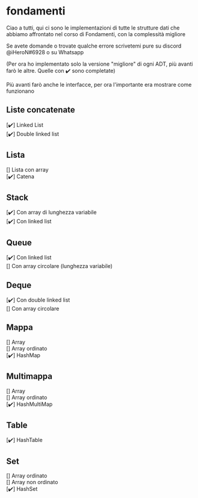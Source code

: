 # fondamenti
Ciao a tutti, qui ci sono le implementazioni di tutte le strutture dati che abbiamo affrontato nel corso di Fondamenti, con la complessità migliore  

Se avete domande o trovate qualche errore scrivetemi pure su discord @iHeroN#6928 o su Whatsapp  


(Per ora ho implementato solo la versione "migliore" di ogni ADT, più avanti farò le altre. Quelle con ✔️ sono completate)


Più avanti farò anche le interfacce, per ora l'importante era mostrare come funzionano
## Liste concatenate
[✔️] Linked List  
[✔️] Double linked list  
## Lista
[] Lista con array  
[✔️] Catena  
## Stack
[✔️] Con array di lunghezza variabile  
[✔️] Con linked list  
## Queue  
[✔️] Con linked list  
[] Con array circolare (lunghezza variabile)  
## Deque 
[✔️] Con double linked list  
[] Con array circolare  
## Mappa
[] Array  
[] Array ordinato  
[✔️] HashMap  
## Multimappa  
[] Array  
[] Array ordinato  
[✔️] HashMultiMap  
## Table  
[✔️] HashTable  
## Set  
[] Array ordinato  
[] Array non ordinato  
[✔️] HashSet  